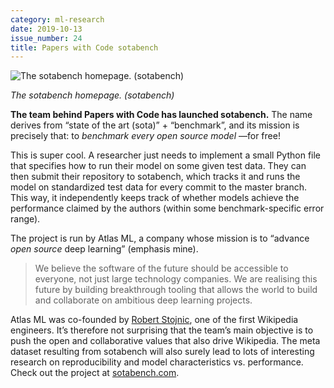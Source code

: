 ```yaml
---
category: ml-research
date: 2019-10-13
issue_number: 24
title: Papers with Code sotabench
---
```


![The sotabench homepage. (sotabench)](https://s3.amazonaws.com/revue/items/images/005/094/126/mail/040ec11d29f0de972b7a8123ca1517ec.png?1570813096)

_The sotabench homepage. (sotabench)_

**The team behind Papers with Code has launched sotabench.**
The name derives from “state of the art (sota)” + “benchmark”, and its mission is precisely that: to _benchmark every open source model_ —for free!

This is super cool.
A researcher just needs to implement a small Python file that specifies how to run their model on some given test data.
They can then submit their repository to sotabench, which tracks it and runs the model on standardized test data for every commit to the master branch.
This way, it independently keeps track of whether models achieve the performance claimed by the authors (within some benchmark-specific error range).

The project is run by Atlas ML, a company whose mission is to “advance _open source_ deep learning” (emphasis mine).

> We believe the software of the future should be accessible to everyone, not just large technology companies.
> We are realising this future by building breakthrough tooling that allows the world to build and collaborate on ambitious deep learning projects.

Atlas ML was co-founded by [Robert Stojnic](https://twitter.com/rbstojnic?utm_campaign=Dynamically%20Typed&utm_medium=email&utm_source=Revue%20newsletter), one of the first Wikipedia engineers.
It’s therefore not surprising that the team’s main objective is to push the open and collaborative values that also drive Wikipedia.
The meta dataset resulting from sotabench will also surely lead to lots of interesting research on reproducibility and model characteristics vs.
performance.
Check out the project at [sotabench.com](https://sotabench.com?utm_campaign=Dynamically%20Typed&utm_medium=email&utm_source=Revue%20newsletter).